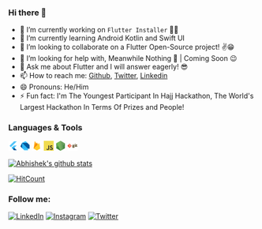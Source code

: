 ### Hi there 👋

- 🔭 I’m currently working on `Flutter Installer` 🚀💙
- 🌱 I’m currently learning Android Kotlin and Swift UI
- 👯 I’m looking to collaborate on a Flutter Open-Source project! ✌😁
- 🤔 I’m looking for help with, Meanwhile Nothing 🚀 | Coming Soon 😉
- 💬 Ask me about Flutter and I will answer eagerly! 😎
- 📫 How to reach me: [Github](https://github.com/YazeedAlKhalaf), [Twitter](https://twitter.com/YazeedAlKhalaf), [Linkedin](https://www.linkedin.com/in/YazeedAlKhalaf/)
- 😄 Pronouns: He/Him
- ⚡ Fun fact: I'm The Youngest Participant In Hajj Hackathon, The World's Largest Hackathon In Terms Of Prizes and People!

### Languages & Tools

<code><img height="20" src="https://raw.githubusercontent.com/github/explore/80688e429a7d4ef2fca1e82350fe8e3517d3494d/topics/flutter/flutter.png"></code>
<code><img height="20" src="https://raw.githubusercontent.com/github/explore/80688e429a7d4ef2fca1e82350fe8e3517d3494d/topics/dart/dart.png"></code>
<code><img height="20" src="https://raw.githubusercontent.com/github/explore/80688e429a7d4ef2fca1e82350fe8e3517d3494d/topics/firebase/firebase.png"></code>
<code><img height="20" src="https://raw.githubusercontent.com/github/explore/80688e429a7d4ef2fca1e82350fe8e3517d3494d/topics/javascript/javascript.png"></code>
<code><img height="20" src="https://raw.githubusercontent.com/github/explore/80688e429a7d4ef2fca1e82350fe8e3517d3494d/topics/nodejs/nodejs.png"></code>
<code><img height="20" src="https://raw.githubusercontent.com/github/explore/80688e429a7d4ef2fca1e82350fe8e3517d3494d/topics/git/git.png"></code>


[![Abhishek's github stats](https://github-readme-stats.vercel.app/api?username=yazeedalkhalaf&show_icons=true&title_color=fff&icon_color=79ff97&text_color=9f9f9f&bg_color=151515)]()

[![HitCount](http://hits.dwyl.com/YazeedAlKhalaf/YazeedAlKhalaf.svg)](http://hits.dwyl.com/YazeedAlKhalaf/YazeedAlKhalaf)

### Follow me:

<a href="https://www.linkedin.com/in/YazeedAlKhalaf/" target="_blank"><img src="https://img.shields.io/badge/LinkedIn-%230077B5.svg?&style=flat-square&logo=linkedin&logoColor=white" alt="LinkedIn"></a>
<a href="https://www.instagram.com/YazeedAlKhalaf" target="_blank"><img src="https://img.shields.io/badge/Instagram-%23E4405F.svg?&style=flat-square&logo=instagram&logoColor=white" alt="Instagram"></a>
<a href="https://www.twitter.com/YazeedAlKhalaf" target="_blank"><img src="https://img.shields.io/badge/Twitter-%231877F2.svg?&style=flat-square&logo=twitter&logoColor=white" alt="Twitter"></a>
